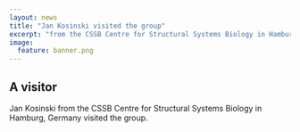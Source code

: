 ```yaml
---
layout: news
title: "Jan Kosinski visited the group"  
excerpt: "from the CSSB Centre for Structural Systems Biology in Hamburg, Germany" 
image:
  feature: banner.png
---
```


## A visitor

Jan Kosinski from the CSSB Centre for Structural Systems Biology in Hamburg, Germany visited the group. 
